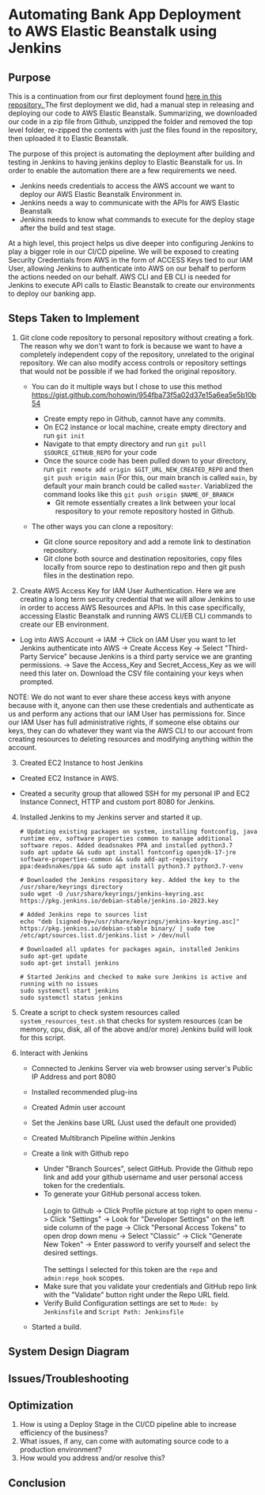 # Automating Bank App Deployment to AWS Elastic Beanstalk using Jenkins
## Purpose

This is a continuation from our first deployment found [here in this repository. ](https://github.com/jonwang22/DeployBankAppUsingAWSElasticBeanstalk) The first deployment we did, had a manual step in releasing and deploying our code to AWS Elastic Beanstalk. Summarizing, we downloaded our code in a zip file from Github, unzipped the folder and removed the top level folder, re-zipped the contents with just the files found in the repository, then uploaded it to Elastic Beanstalk.

The purpose of this project is automating the deployment after building and testing in Jenkins to having jenkins deploy to Elastic Beanstalk for us. In order to enable the automation there are a few requirements we need.

* Jenkins needs credentials to access the AWS account we want to deploy our AWS Elastic Beanstalk Environment in.  
* Jenkins needs a way to communicate with the APIs for AWS Elastic Beanstalk
* Jenkins needs to know what commands to execute for the deploy stage after the build and test stage.

At a high level, this project helps us dive deeper into configuring Jenkins to play a bigger role in our CI/CD pipeline. We will be exposed to creating Security Credentials from AWS in the form of ACCESS Keys tied to our IAM User, allowing Jenkins to authenticate into AWS on our behalf to perform the actions needed on our behalf. AWS CLI and EB CLI is needed for Jenkins to execute API calls to Elastic Beanstalk to create our environments to deploy our banking app. 

## Steps Taken to Implement

1. Git clone code repository to personal repository without creating a fork. The reason why we don't want to fork is because we want to have a completely independent copy of the repository, unrelated to the original repository. We can also modify access controls or repository settings that would not be possible if we had forked the original repository.

   * You can do it multiple ways but I chose to use this method https://gist.github.com/hohowin/954fba73f5a02d37e15a6ea5e5b10b54
      - Create empty repo in Github, cannot have any commits.
      - On EC2 instance or local machine, create empty directory and run `git init`
      - Navigate to that empty directory and run `git pull $SOURCE_GITHUB_REPO` for your code
      - Once the source code has been pulled down to your directory, run `git remote add origin $GIT_URL_NEW_CREATED_REPO` and then `git push origin main` (For this, our main branch is called `main`, by default your main branch could be called `master`. Variablized the command looks like this `git push origin $NAME_OF_BRANCH`
        * Git remote essentially creates a link between your local respository to your remote repository hosted in Github.
        
   * The other ways you can clone a repository:
      - Git clone source repository and add a remote link to destination repository.
      - Git clone both source and destination repositories, copy files locally from source repo to destination repo and then git push files in the destination repo.
    
2. Create AWS Access Key for IAM User Authentication. Here we are creating a long term security credential that we will allow Jenkins to use in order to access AWS Resources and APIs. In this case specifically, accessing Elastic Beanstalk and running AWS CLI/EB CLI commands to create our EB environment.

  * Log into AWS Account -> IAM -> Click on IAM User you want to let Jenkins authenticate into AWS -> Create Access Key -> Select "Third-Party Service" because Jenkins is a third party service we are granting permissions. -> Save the Access_Key and Secret_Access_Key as we will need this later on. Download the CSV file containing your keys when prompted.

NOTE: We do not want to ever share these access keys with anyone because with it, anyone can then use these credentials and authenticate as us and perform any actions that our IAM User has permissions for. Since our IAM User has full administrative rights, if someone else obtains our keys, they can do whatever they want via the AWS CLI to our account from creating resources to deleting resources and modifying anything within the account.

3.  Created EC2 Instance to host Jenkins
   
   * Created EC2 Instance in AWS.
   
   * Created a security group that allowed SSH for my personal IP and EC2 Instance Connect, HTTP and custom port 8080 for Jenkins.

4. Installed Jenkins to my Jenkins server and started it up.

   ```
   # Updating existing packages on system, installing fontconfig, java runtime env, software properties common to manage additional software repos. Added deadsnakes PPA and installed python3.7
   sudo apt update && sudo apt install fontconfig openjdk-17-jre software-properties-common && sudo add-apt-repository ppa:deadsnakes/ppa && sudo apt install python3.7 python3.7-venv

   # Downloaded the Jenkins respository key. Added the key to the /usr/share/keyrings directory
   sudo wget -O /usr/share/keyrings/jenkins-keyring.asc https://pkg.jenkins.io/debian-stable/jenkins.io-2023.key

   # Added Jenkins repo to sources list
   echo "deb [signed-by=/usr/share/keyrings/jenkins-keyring.asc]" https://pkg.jenkins.io/debian-stable binary/ | sudo tee /etc/apt/sources.list.d/jenkins.list > /dev/null

   # Downloaded all updates for packages again, installed Jenkins
   sudo apt-get update
   sudo apt-get install jenkins

   # Started Jenkins and checked to make sure Jenkins is active and running with no issues
   sudo systemctl start jenkins
   sudo systemctl status jenkins
   ```

5. Create a script to check system resources called `system_resources_test.sh` that checks for system resources (can be memory, cpu, disk, all of the above and/or more) Jenkins build will look for this script.

6. Interact with Jenkins

   * Connected to Jenkins Server via web browser using server's Public IP Address and port 8080
   * Installed recommended plug-ins
   * Created Admin user account
   * Set the Jenkins base URL (Just used the default one provided)
   * Created Multibranch Pipeline within Jenkins  
   * Create a link with Github repo
  
     * Under "Branch Sources", select GitHub. Provide the Github repo link and add your github username and user personal access token for the credentials.
     * To generate your GitHub personal access token. <br><br> Login to Github -> Click Profile picture at top right to open menu -> Click "Settings" -> Look for "Developer Settings" on the left side column of the page -> Click "Personal Access Tokens" to open drop down menu -> Select "Classic" -> Click "Generate New Token" -> Enter password to verify yourself and select the desired settings. <br><br> The settings I selected for this token are the ```repo``` and ```admin:repo_hook``` scopes.
     * Make sure that you validate your credentials and GitHub repo link with the "Validate" button right under the Repo URL field.
     * Verify Build Configuration settings are set to ```Mode: by Jenkinsfile``` and ```Script Path: Jenkinsfile```

   * Started a build.

## System Design Diagram

## Issues/Troubleshooting

## Optimization

1. How is using a Deploy Stage in the CI/CD pipeline able to increase efficiency of the business?
2. What issues, if any, can come with automating source code to a production environment?
3. How would you address and/or resolve this?

## Conclusion
